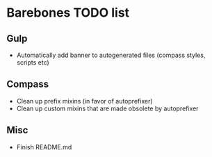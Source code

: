 # Barebones TODO list

## Gulp

 * Automatically add banner to autogenerated files (compass styles, scripts etc)

## Compass

 * Clean up prefix mixins (in favor of autoprefixer)
 * Clean up custom mixins that are made obsolete by autoprefixer

## Misc

 * Finish README.md
